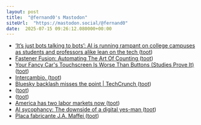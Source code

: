 ```yaml
---
layout: post
title:  "@fernand0's Mastodon"
siteUrl:  "https://mastodon.social/@fernand0"
date:  2025-07-15 09:26:12.080000+00:00
---
```

*  [‘It’s just bots talking to bots’: AI is running rampant on college campuses as students and professors alike lean on the tech ](https://fortune.com/2025/07/08/ai-higher-education-college-professors-students-chatgpt) ([toot](https://mastodon.social/@fernand0/114856530547768227))
*  [Fastener Fusion: Automating The Art Of Counting ](https://hackaday.com/2025/07/06/fastener-fusion-automating-the-art-of-counting) ([toot](https://mastodon.social/@fernand0/114856297564999124))
*  [Your Fancy Car's Touchscreen Is Worse Than Buttons (Studies Prove It) ](https://www.carsandhorsepower.com/featured/your-fancy-car-s-touchscreen-is-worse-than-buttons-and-studies-prove-i) ([toot](https://mastodon.social/@fernand0/114854564713400013))
*  [Intercambio. ](https://avecesunafoto.wordpress.com/2025/07/14/intercambio-2) ([toot](https://mastodon.social/@fernand0/114852769149076798))
*  [Bluesky backlash misses the point \| TechCrunch ](https://techcrunch.com/2025/06/12/bluesky-backlash-misses-the-point) ([toot](https://mastodon.social/@fernand0/114852667203675439))
*  [ ](https://mastodon.social/users/fernand0/statuses/114852465302146344/activity) ([toot](https://mastodon.social/users/fernand0/statuses/114852465302146344/activity))
*  [ ](https://mastodon.social/@rb3n) ([toot](https://mastodon.social/@fernand0/114852465008546063))
*  [America has two labor markets now ](https://www.axios.com/2025/07/06/unemployment-job-market-education-health-car) ([toot](https://mastodon.social/@fernand0/114852449209623600))
*  [AI sycophancy: The downside of a digital yes-man ](https://www.axios.com/2025/07/07/ai-sycophancy-chatbots-mental-healt) ([toot](https://mastodon.social/@fernand0/114852355333428631))
*  [Placa fabricante J.A. Maffei ](https://www.flickr.com/photos/fernand0/54636734549) ([toot](https://mastodon.social/@fernand0/114852340556001515))
